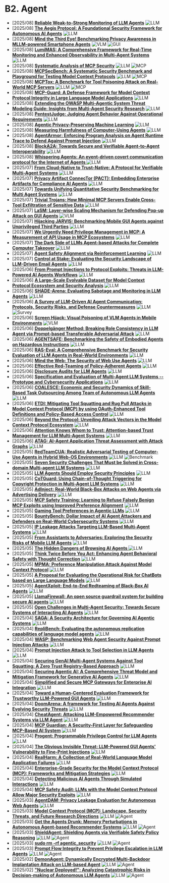 # B2. Agent
- [2025/08] **[Reliable Weak-to-Strong Monitoring of LLM Agents](https://arxiv.org/abs/2508.19461)** ![LLM](https://img.shields.io/badge/LLM-589cf4)
- [2025/08] **[The Aegis Protocol: A Foundational Security Framework for Autonomous AI Agents](https://arxiv.org/abs/2508.19267)** ![LLM](https://img.shields.io/badge/LLM-589cf4)
- [2025/08] **[Mind the Third Eye! Benchmarking Privacy Awareness in MLLM-powered Smartphone Agents](https://arxiv.org/abs/2508.19493)** ![VLM](https://img.shields.io/badge/VLM-c7688b) ![GUI](https://img.shields.io/badge/GUI-87b800)
- [2025/08] **[LumiMAS: A Comprehensive Framework for Real-Time Monitoring and Enhanced Observability in Multi-Agent Systems](https://arxiv.org/abs/2508.12412)** ![LLM](https://img.shields.io/badge/LLM-589cf4)
- [2025/08] **[Systematic Analysis of MCP Security](https://arxiv.org/abs/2508.12538)** ![LLM](https://img.shields.io/badge/LLM-589cf4) ![MCP](https://img.shields.io/badge/MCP-87b800)
- [2025/08] **[MCPSecBench: A Systematic Security Benchmark and Playground for Testing Model Context Protocols](https://arxiv.org/abs/2508.13220)** ![LLM](https://img.shields.io/badge/LLM-589cf4) ![MCP](https://img.shields.io/badge/MCP-87b800)
- [2025/08] **[MCPTox: A Benchmark for Tool Poisoning Attack on Real-World MCP Servers](https://arxiv.org/abs/2508.14925)** ![LLM](https://img.shields.io/badge/LLM-589cf4) ![MCP](https://img.shields.io/badge/MCP-87b800)
- [2025/08] **[MCP-Guard: A Defense Framework for Model Context Protocol Integrity in Large Language Model Applications](https://arxiv.org/abs/2508.10991)** ![LLM](https://img.shields.io/badge/LLM-589cf4)
- [2025/08] **[Extending the OWASP Multi-Agentic System Threat Modeling Guide: Insights from Multi-Agent Security Research](https://arxiv.org/abs/2508.09815)** ![LLM](https://img.shields.io/badge/LLM-589cf4)
- [2025/08] **[PentestJudge: Judging Agent Behavior Against Operational Requirements](https://arxiv.org/abs/2508.02921)** ![LLM](https://img.shields.io/badge/LLM-589cf4)
- [2025/08] **[Agentic Privacy-Preserving Machine Learning](https://arxiv.org/abs/2508.02836)** ![LLM](https://img.shields.io/badge/LLM-589cf4)
- [2025/08] **[Measuring Harmfulness of Computer-Using Agents](https://arxiv.org/abs/2508.00935)** ![LLM](https://img.shields.io/badge/LLM-589cf4)
- [2025/08] **[AgentArmor: Enforcing Program Analysis on Agent Runtime Trace to Defend Against Prompt Injection](https://arxiv.org/abs/2508.01249)** ![LLM](https://img.shields.io/badge/LLM-589cf4)
- [2025/08] **[BlockA2A: Towards Secure and Verifiable Agent-to-Agent Interoperability](https://arxiv.org/abs/2508.01332)** ![LLM](https://img.shields.io/badge/LLM-589cf4)
- [2025/08] **[Whispering Agents: An event-driven covert communication protocol for the Internet of Agents ](https://arxiv.org/abs/2508.02188)** ![LLM](https://img.shields.io/badge/LLM-589cf4)
- [2025/07] **[From Cloud-Native to Trust-Native: A Protocol for Verifiable Multi-Agent Systems](https://arxiv.org/abs/2507.22077)** ![LLM](https://img.shields.io/badge/LLM-589cf4)
- [2025/07] **[Privacy Artifact ConnecTor (PACT): Embedding Enterprise Artifacts for Compliance AI Agents](https://arxiv.org/abs/2507.21142)** ![LLM](https://img.shields.io/badge/LLM-589cf4)
- [2025/07] **[Towards Unifying Quantitative Security Benchmarking for Multi Agent Systems](https://arxiv.org/abs/2507.21146)** ![LLM](https://img.shields.io/badge/LLM-589cf4)
- [2025/07] **[Trivial Trojans: How Minimal MCP Servers Enable Cross-Tool Exfiltration of Sensitive Data](https://arxiv.org/abs/2507.19880)** ![LLM](https://img.shields.io/badge/LLM-589cf4)
- [2025/07] **[LaSM: Layer-wise Scaling Mechanism for Defending Pop-up Attack on GUI Agents](https://arxiv.org/abs/2507.10610)** ![VLM](https://img.shields.io/badge/VLM-c7688b)
- [2025/07] **[Hijacking JARVIS: Benchmarking Mobile GUI Agents against Unprivileged Third Parties](https://arxiv.org/abs/2507.04227)** ![LLM](https://img.shields.io/badge/LLM-589cf4)
- [2025/07] **[We Urgently Need Privilege Management in MCP: A Measurement of API Usage in MCP Ecosystems](https://arxiv.org/abs/2507.06250)** ![LLM](https://img.shields.io/badge/LLM-589cf4)
- [2025/07] **[The Dark Side of LLMs Agent-based Attacks for Complete Computer Takeover](https://arxiv.org/abs/2507.06850)** ![LLM](https://img.shields.io/badge/LLM-589cf4)
- [2025/07] **[Agent Safety Alignment via Reinforcement Learning](https://arxiv.org/abs/2507.08270)** ![LLM](https://img.shields.io/badge/LLM-589cf4)
- [2025/07] **[Control at Stake: Evaluating the Security Landscape of LLM-Driven Email Agents](https://arxiv.org/abs/2507.02699)** ![LLM](https://img.shields.io/badge/LLM-589cf4)
- [2025/06] **[From Prompt Injections to Protocol Exploits: Threats in LLM-Powered AI Agents Workflows](https://arxiv.org/abs/2506.23260)** ![LLM](https://img.shields.io/badge/LLM-589cf4)
- [2025/06] **[A Large-Scale Evolvable Dataset for Model Context Protocol Ecosystem and Security Analysis](https://arxiv.org/abs/2506.23474)** ![LLM](https://img.shields.io/badge/LLM-589cf4)
- [2025/06] **[SHADE-Arena: Evaluating Sabotage and Monitoring in LLM Agents](https://arxiv.org/abs/2506.15740)** ![LLM](https://img.shields.io/badge/LLM-589cf4)
- [2025/06] **[A Survey of LLM-Driven AI Agent Communication: Protocols, Security Risks, and Defense Countermeasures](https://arxiv.org/abs/2506.19676)** ![LLM](https://img.shields.io/badge/LLM-589cf4) ![Survey](https://img.shields.io/badge/Survey-87b800)
- [2025/06] **[Screen Hijack: Visual Poisoning of VLM Agents in Mobile Environments](https://arxiv.org/abs/2506.13205)** ![VLM](https://img.shields.io/badge/VLM-c7688b)
- [2025/06] **[Doppelgänger Method: Breaking Role Consistency in LLM Agent via Prompt-based Transferable Adversarial Attack](https://arxiv.org/abs/2506.14539)** ![LLM](https://img.shields.io/badge/LLM-589cf4)
- [2025/06] **[AGENTSAFE: Benchmarking the Safety of Embodied Agents on Hazardous Instructions](https://arxiv.org/abs/2506.14697)** ![LLM](https://img.shields.io/badge/LLM-589cf4)
- [2025/06] **[RAS-Eval: A Comprehensive Benchmark for Security Evaluation of LLM Agents in Real-World Environments](https://arxiv.org/abs/2506.15253)** ![LLM](https://img.shields.io/badge/LLM-589cf4)
- [2025/06] **[Mind the Web: The Security of Web Use Agents](https://arxiv.org/abs/2506.07153)** ![LLM](https://img.shields.io/badge/LLM-589cf4)
- [2025/06] **[Effective Red-Teaming of Policy-Adherent Agents](https://arxiv.org/abs/2506.09600)** ![LLM](https://img.shields.io/badge/LLM-589cf4)
- [2025/06] **[Disclosure Audits for LLM Agents](https://arxiv.org/abs/2506.10171)** ![LLM](https://img.shields.io/badge/LLM-589cf4)
- [2025/06] **[Specification and Evaluation of Multi-Agent LLM Systems -- Prototype and Cybersecurity Applications](https://arxiv.org/abs/2506.10467)** ![LLM](https://img.shields.io/badge/LLM-589cf4)
- [2025/06] **[COALESCE: Economic and Security Dynamics of Skill-Based Task Outsourcing Among Team of Autonomous LLM Agents](https://arxiv.org/abs/2506.01900)** ![LLM](https://img.shields.io/badge/LLM-589cf4)
- [2025/06] **[ETDI: Mitigating Tool Squatting and Rug Pull Attacks in Model Context Protocol (MCP) by using OAuth-Enhanced Tool Definitions and Policy-Based Access Control](https://arxiv.org/abs/2506.01333)** ![LLM](https://img.shields.io/badge/LLM-589cf4)
- [2025/06] **[Beyond the Protocol: Unveiling Attack Vectors in the Model Context Protocol Ecosystem](https://arxiv.org/abs/2506.02040)** ![LLM](https://img.shields.io/badge/LLM-589cf4)
- [2025/06] **[Attention Knows Whom to Trust: Attention-based Trust Management for LLM Multi-Agent Systems](https://arxiv.org/abs/2506.02546)** ![LLM](https://img.shields.io/badge/LLM-589cf4)
- [2025/06] **[ATAG: AI-Agent Application Threat Assessment with Attack Graphs](https://arxiv.org/abs/2506.02859)** ![LLM](https://img.shields.io/badge/LLM-589cf4)
- [2025/05] **[RedTeamCUA: Realistic Adversarial Testing of Computer-Use Agents in Hybrid Web-OS Environments](https://arxiv.org/abs/2505.21936)** ![LLM](https://img.shields.io/badge/LLM-589cf4) ![Benchmark](https://img.shields.io/badge/Benchmark-87b800)
- [2025/05] **[Seven Security Challenges That Must be Solved in Cross-domain Multi-agent LLM Systems](https://arxiv.org/abs/2505.23847)** ![LLM](https://img.shields.io/badge/LLM-589cf4)
- [2025/05] **[LLM Agents Should Employ Security Principles](https://arxiv.org/abs/2505.24019)** ![LLM](https://img.shields.io/badge/LLM-589cf4)
- [2025/05] **[CoTGuard: Using Chain-of-Thought Triggering for Copyright Protection in Multi-Agent LLM Systems](https://arxiv.org/abs/2505.19405)** ![LLM](https://img.shields.io/badge/LLM-589cf4)
- [2025/05] **[AdInject: Real-World Black-Box Attacks on Web Agents via Advertising Delivery](https://arxiv.org/abs/2505.21499)** ![LLM](https://img.shields.io/badge/LLM-589cf4)
- [2025/05] **[MCP Safety Training: Learning to Refuse Falsely Benign MCP Exploits using Improved Preference Alignment](https://arxiv.org/abs/2505.23634)** ![LLM](https://img.shields.io/badge/LLM-589cf4)
- [2025/05] **[Gaming Tool Preferences in Agentic LLMs](https://arxiv.org/abs/2505.18135)** ![LLM](https://img.shields.io/badge/LLM-589cf4)
- [2025/05] **[BountyBench: Dollar Impact of AI Agent Attackers and Defenders on Real-World Cybersecurity Systems](https://arxiv.org/abs/2505.15216)** ![LLM](https://img.shields.io/badge/LLM-589cf4)
- [2025/05] **[IP Leakage Attacks Targeting LLM-Based Multi-Agent Systems](https://arxiv.org/abs/2505.12442)** ![LLM](https://img.shields.io/badge/LLM-589cf4)
- [2025/05] **[From Assistants to Adversaries: Exploring the Security Risks of Mobile LLM Agents](https://arxiv.org/abs/2505.12981)** ![LLM](https://img.shields.io/badge/LLM-589cf4)
- [2025/05] **[The Hidden Dangers of Browsing AI Agents ](https://arxiv.org/abs/2505.13076)** ![LLM](https://img.shields.io/badge/LLM-589cf4)
- [2025/05] **[Think Twice Before You Act: Enhancing Agent Behavioral Safety with Thought Correction](https://arxiv.org/abs/2505.11063)** ![LLM](https://img.shields.io/badge/LLM-589cf4)
- [2025/05] **[MPMA: Preference Manipulation Attack Against Model Context Protocol](https://arxiv.org/abs/2505.11154)** ![LLM](https://img.shields.io/badge/LLM-589cf4)
- [2025/05] **[A Proposal for Evaluating the Operational Risk for ChatBots based on Large Language Models](https://arxiv.org/abs/2505.04784)** ![LLM](https://img.shields.io/badge/LLM-589cf4)
- [2025/05] **[AgentXploit: End-to-End Redteaming of Black-Box AI Agents](https://arxiv.org/abs/2505.05849)** ![LLM](https://img.shields.io/badge/LLM-589cf4)
- [2025/05] **[LlamaFirewall: An open source guardrail system for building secure AI agents](https://arxiv.org/abs/2505.03574)** ![LLM](https://img.shields.io/badge/LLM-589cf4)
- [2025/05] **[Open Challenges in Multi-Agent Security: Towards Secure Systems of Interacting AI Agents](https://arxiv.org/abs/2505.02077)** ![LLM](https://img.shields.io/badge/LLM-589cf4)
- [2025/04] **[SAGA: A Security Architecture for Governing AI Agentic Systems](https://arxiv.org/abs/2504.21034)** ![LLM](https://img.shields.io/badge/LLM-589cf4)
- [2025/04] **[RepliBench: Evaluating the autonomous replication capabilities of language model agents](https://arxiv.org/abs/2504.18565)** ![LLM](https://img.shields.io/badge/LLM-589cf4)
- [2025/04] **[WASP: Benchmarking Web Agent Security Against Prompt Injection Attacks](https://arxiv.org/abs/2504.18575)** ![LLM](https://img.shields.io/badge/LLM-589cf4)
- [2025/04] **[Prompt Injection Attack to Tool Selection in LLM Agents](https://arxiv.org/abs/2504.19793)** ![LLM](https://img.shields.io/badge/LLM-589cf4)
- [2025/04] **[Securing GenAI Multi-Agent Systems Against Tool Squatting: A Zero Trust Registry-Based Approach](https://arxiv.org/abs/2504.19951)** ![LLM](https://img.shields.io/badge/LLM-589cf4)
- [2025/04] **[Securing Agentic AI: A Comprehensive Threat Model and Mitigation Framework for Generative AI Agents](https://arxiv.org/abs/2504.19956)** ![LLM](https://img.shields.io/badge/LLM-589cf4)
- [2025/04] **[Simplified and Secure MCP Gateways for Enterprise AI Integration](https://arxiv.org/abs/2504.19997)** ![LLM](https://img.shields.io/badge/LLM-589cf4)
- [2025/04] **[Toward a Human-Centered Evaluation Framework for Trustworthy LLM-Powered GUI Agents](https://arxiv.org/abs/2504.17934)** ![LLM](https://img.shields.io/badge/LLM-589cf4)
- [2025/04] **[DoomArena: A framework for Testing AI Agents Against Evolving Security Threats](https://arxiv.org/abs/2504.14064)** ![LLM](https://img.shields.io/badge/LLM-589cf4)
- [2025/04] **[CheatAgent: Attacking LLM-Empowered Recommender Systems via LLM Agent](https://arxiv.org/abs/2504.13192)** ![LLM](https://img.shields.io/badge/LLM-589cf4)
- [2025/04] **[MCP Guardian: A Security-First Layer for Safeguarding MCP-Based AI System](https://arxiv.org/abs/2504.12757)** ![LLM](https://img.shields.io/badge/LLM-589cf4)
- [2025/04] **[Progent: Programmable Privilege Control for LLM Agents](https://arxiv.org/abs/2504.11703)** ![LLM](https://img.shields.io/badge/LLM-589cf4)
- [2025/04] **[The Obvious Invisible Threat: LLM-Powered GUI Agents' Vulnerability to Fine-Print Injections](https://arxiv.org/abs/2504.11281)** ![LLM](https://img.shields.io/badge/LLM-589cf4)
- [2025/04] **[RealHarm: A Collection of Real-World Language Model Application Failures](https://arxiv.org/abs/2504.10277)** ![LLM](https://img.shields.io/badge/LLM-589cf4)
- [2025/04] **[Enterprise-Grade Security for the Model Context Protocol (MCP): Frameworks and Mitigation Strategies](https://arxiv.org/abs/2504.08623)** ![LLM](https://img.shields.io/badge/LLM-589cf4)
- [2025/04] **[Detecting Malicious AI Agents Through Simulated Interactions](https://arxiv.org/abs/2504.03726)** ![LLM](https://img.shields.io/badge/LLM-589cf4)
- [2025/04] **[MCP Safety Audit: LLMs with the Model Context Protocol Allow Major Security Exploits](https://arxiv.org/abs/2504.03767)** ![LLM](https://img.shields.io/badge/LLM-589cf4)
- [2025/03] **[AgentDAM: Privacy Leakage Evaluation for Autonomous Web Agents](https://arxiv.org/abs/2503.09780)** ![LLM](https://img.shields.io/badge/LLM-589cf4)
- [2025/03] **[Model Context Protocol (MCP): Landscape, Security Threats, and Future Research Directions](https://arxiv.org/abs/2503.23278)** ![LLM](https://img.shields.io/badge/LLM-589cf4) ![Agent](https://img.shields.io/badge/Agent-87b800)
- [2025/03] **[Get the Agents Drunk: Memory Perturbations in Autonomous Agent-based Recommender Systems](https://arxiv.org/abs/2503.23804)** ![LLM](https://img.shields.io/badge/LLM-589cf4) ![Agent](https://img.shields.io/badge/Agent-87b800)
- [2025/03] **[ShieldAgent: Shielding Agents via Verifiable Safety Policy Reasoning](https://arxiv.org/abs/2503.22738)** ![LLM](https://img.shields.io/badge/LLM-589cf4) ![Agent](https://img.shields.io/badge/Agent-87b800)
- [2025/03] **[sudo rm -rf agentic_security](https://arxiv.org/abs/2503.20279)** ![LLM](https://img.shields.io/badge/LLM-589cf4) ![Agent](https://img.shields.io/badge/Agent-87b800)
- [2025/03] **[Prompt Flow Integrity to Prevent Privilege Escalation in LLM Agents](https://arxiv.org/abs/2503.15547)** ![LLM](https://img.shields.io/badge/LLM-589cf4) ![Agent](https://img.shields.io/badge/Agent-87b800)
- [2025/02] **[DemonAgent: Dynamically Encrypted Multi-Backdoor Implantation Attack on LLM-based Agent](https://arxiv.org/abs/2502.12575)** ![LLM](https://img.shields.io/badge/LLM-589cf4) ![Agent](https://img.shields.io/badge/Agent-87b800)
- [2025/02] **["Nuclear Deployed!": Analyzing Catastrophic Risks in Decision-making of Autonomous LLM Agents](https://arxiv.org/abs/2502.11355)** ![LLM](https://img.shields.io/badge/LLM-589cf4) ![Agent](https://img.shields.io/badge/Agent-87b800)
